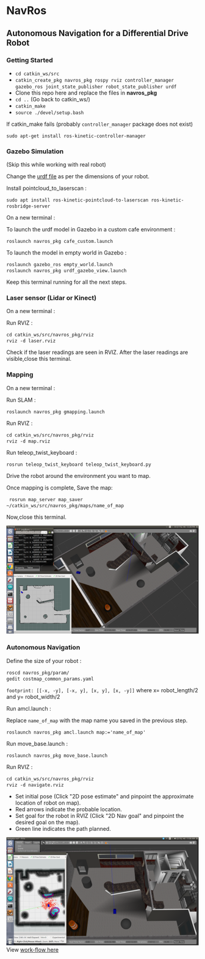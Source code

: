 # NavRos

## Autonomous Navigation for a Differential Drive Robot


### Getting Started

- `cd catkin_ws/src`
- `catkin_create_pkg navros_pkg rospy rviz controller_manager gazebo_ros joint_state_publisher robot_state_publisher urdf`
-  Clone this repo here and replace the files in **navros_pkg**
- `cd ..` (Go back to catkin_ws/)
- `catkin_make`
- `source ./devel/setup.bash`

If catkin_make fails (probably `controller_manager` package does not exist)
```
sudo apt-get install ros-kinetic-controller-manager
```

### Gazebo Simulation

(Skip this while working with real robot)

Change the [urdf file](https://github.com/YugAjmera/navros_pkg/blob/master/urdf/car.urdf.xacro) as per the dimensions of your robot.

Install pointcloud_to_laserscan :
```
sudo apt install ros-kinetic-pointcloud-to-laserscan ros-kinetic-rosbridge-server
```

On a new terminal :

To launch the urdf model in Gazebo in a custom cafe environment :
```
roslaunch navros_pkg cafe_custom.launch
```
To launch the model in empty world in Gazebo :
```
roslaunch gazebo_ros empty_world.launch
roslaunch navros_pkg urdf_gazebo_view.launch
```
Keep this terminal running for all the next steps.


### Laser sensor (Lidar or Kinect)
On a new terminal :

Run RVIZ :
```
cd catkin_ws/src/navros_pkg/rviz 
rviz -d laser.rviz
```
Check if the laser readings are seen in RVIZ.
After the laser readings are visible,close this terminal.


### Mapping
On a new terminal :

Run SLAM :
```
roslaunch navros_pkg gmapping.launch
```

Run RVIZ :
```
cd catkin_ws/src/navros_pkg/rviz 
rviz -d map.rviz
```

Run teleop_twist_keyboard :
```
rosrun teleop_twist_keyboard teleop_twist_keyboard.py 
```

Drive the robot around the environment you want to map.

Once mapping is complete,
Save the map:
```
 rosrun map_server map_saver ~/catkin_ws/src/navros_pkg/maps/name_of_map
 ```

Now,close this terminal.

![](screenshot/Screenshot%20from%202019-02-11%2012-28-27.png)

### Autonomous Navigation
Define the size of your robot :
```
roscd navros_pkg/param/
gedit costmap_common_params.yaml 
```
`footprint: [[-x, -y], [-x, y], [x, y], [x, -y]]`
where x= robot_length/2 
and y= robot_width/2


Run amcl.launch :

Replace `name_of_map` with the map name you saved in the previous step.
```
roslaunch navros_pkg amcl.launch map:='name_of_map'
```

Run move_base.launch :
```
roslaunch navros_pkg move_base.launch 
```

Run RVIZ :
```
cd catkin_ws/src/navros_pkg/rviz 
rviz -d navigate.rviz
```

* Set initial pose (Click "2D pose estimate" and pinpoint the approximate location of robot on map). 
* Red arrows indicate the probable location.
* Set goal for the robot in RVIZ (Click "2D Nav goal" and pinpoint the desired goal on the map).
* Green line indicates the path planned.

![](screenshot/Screenshot%20from%202019-02-16%2011-06-23.png)
View [work-flow here](https://github.com/YugAjmera/navros_pkg/blob/master/workflow.md) 
